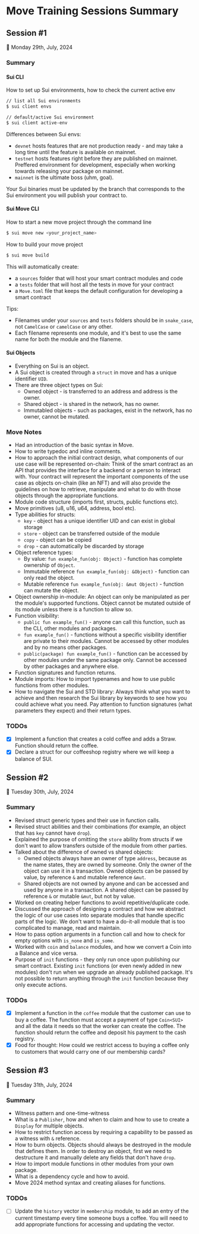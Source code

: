 # Move Training Sessions Summary

## Session #1

📅 Monday 29th, July, 2024

### Summary

#### Sui CLI

How to set up Sui environments, how to check the current active env

```bash
// list all Sui environments
$ sui client envs

// default/active Sui environment
$ sui client active-env
```

Differences between Sui envs:

- `devnet` hosts features that are not production ready - and may take a long time until the feature is available on mainnet.
- `testnet` hosts features right before they are published on mainnet. Preffered environment for development, especially when working towards releasing your package on mainnet.
- `mainnet` is the ultimate boss (uhm, goal).

Your Sui binaries must be updated by the branch that corresponds to the Sui environment you will publish your contract to.

#### Sui Move CLI

How to start a new move project through the command line

```bash
$ sui move new <your_project_name>
```

How to build your move project

```bash
$ sui move build
```

This will automatically create:

- a `sources` folder that will host your smart contract modules and code
- a `tests` folder that will host all the tests in move for your contract
- a `Move.toml` file that keeps the default configuration for developing a smart contract

Tips:

- Filenames under your `sources` and `tests` folders should be in `snake_case`, not `CamelCase` or `camelCase` or any other.
- Each filename represents one module, and it's best to use the same name for both the module and the filaneme.

#### Sui Objects

- Everything on Sui is an object.
- A Sui object is created through a `struct` in move and has a unique identifier `UID`.
- There are three object types on Sui:
  - Owned object - is transferred to an address and address is the owner.
  - Shared object - is shared in the network, has no owner.
  - Immutabled objects - such as packages, exist in the network, has no owner, cannot be mutated.

### Move Notes

- Had an introduction of the basic syntax in Move.
- How to write typedoc and inline comments.
- How to approach the initial contract design, what components of our use case will be represented on-chain: Think of the smart contract as an API that provides the interface for a backend or a person to interact with. Your contract will represent the important components of the use case as objects on-chain (like an NFT) and will also provide the guidelines on how to retrieve, manipulate and what to do with those objects through the appropriate functions.
- Module code structure (imports first, structs, public functions etc).
- Move primitives (u8, u16, u64, address, bool etc).
- Type abilities for structs:
  - `key` - object has a unique identifier UID and can exist in global storage
  - `store` - object can be transferred outside of the module
  - `copy` - object can be copied
  - `drop` - can automatically be discarded by storage
- Object reference types:
  - By value: `fun example_fun(obj: Object)` - function has complete ownership of `Object`.
  - Immutable reference `fun example_fun(obj: &Object)` - function can only read the object.
  - Mutable reference `fun example_fun(obj: &mut Object)` - function can mutate the object.
- Object ownership in-module: An object can only be manipulated as per the module's supported functions. Object cannot be mutated outside of its module unless there is a function to allow so.
- Function visibility:
  - `public fun example_fun()` - anyone can call this function, such as the CLI, other modules and packages.
  - `fun example_fun()` - functions without a specific visibility identifier are private to their modules. Cannot be accessed by other modules and by no means other packages.
  - `public(package) fun example_fun()` - function can be accessed by other modules under the same package only. Cannot be accessed by other packages and anywhere else.
- Function signatures and function returns.
- Module imports: How to import typenames and how to use public functions from other modules.
- How to navigate the Sui and STD library: Always think what you want to achieve and then research the Sui library by keywords to see how you could achieve what you need. Pay attention to function signatures (what parameters they expect) and their return types.

### TODOs

- [x] Implement a function that creates a cold coffee and adds a Straw. Function should return the coffee.
- [x] Declare a struct for our coffeeshop registry where we will keep a balance of SUI.

## Session #2

📅 Tuesday 30th, July, 2024

### Summary

- Revised struct generic types and their use in function calls.
- Revised struct abilities and their combinations (for example, an object that has `key` cannot have `drop`).
- Explained the purpose of omitting the `store` ability from structs if we don't want to allow transfers outside of the module from other parties.
- Talked about the difference of owned vs shared objects:
  - Owned objects always have an owner of type `address`, because as the name states, they are owned by someone. Only the owner of the object can use it in a transaction. Owned objects can be passed by value, by reference `&` and mutable reference `&mut`.
  - Shared objects are not owned by anyone and can be accessed and used by anyone in a transaction. A shared object can be passed by reference `&` or mutable `&mut`, but not by value.
- Worked on creating helper functions to avoid repetitive/duplicate code.
- Discussed the approach of designing a contract and how we abstract the logic of our use cases into separate modules that handle specific parts of the logic. We don't want to have a do-it-all module that is too complicated to manage, read and maintain.
- How to pass option arguments in a function call and how to check for empty options with `is_none` and `is_some`.
- Worked with `coin` and `balance` modules, and how we convert a Coin into a Balance and vice versa.
- Purpose of `init` functions - they only run once upon publishing our smart contract. Existing `init` functions (or even newly added in new modules) don't run when we upgrade an already published package. It's not possible to return anything through the `init` function because they only execute actions.

### TODOs

- [x] Implement a function in the `coffee` module that the customer can use to buy a coffee. The function must accept a payment of type `Coin<SUI>` and all the data it needs so that the worker can create the coffee. The function should return the coffee and deposit his payment to the cash registry.
- [x] Food for thought: How could we restrict access to buying a coffee only to customers that would carry one of our membership cards?

## Session #3

📅 Tuesday 31th, July, 2024

### Summary

- Witness pattern and one-time-witness
- What is a `Publisher`, how and when to claim and how to use to create a `Display` for multiple objects.
- How to restrict function access by requiring a capability to be passed as a witness with `&` reference.
- How to burn objects. Objects should always be destroyed in the module that defines them. In order to destroy an object, first we need to destructure it and manually delete any fields that don't have `drop`.
- How to import module functions in other modules from your own package.
- What is a dependency cycle and how to avoid.
- Move 2024 method syntax and creating aliases for functions.

### TODOs

- [ ] Update the `history` vector in `membership` module, to add an entry of the current timestamp every time someone buys a coffee. You will need to add appropriate functions for accessing and updating the vector.

